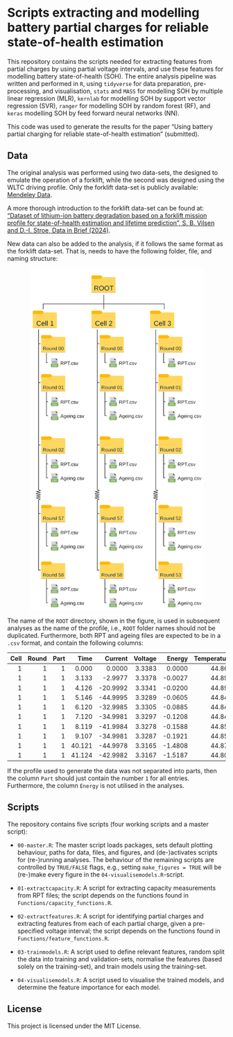 # Scripts extracting and modelling battery partial charges for reliable state-of-health estimation

This repository contains the scripts needed for extracting features from
partial charges by using partial voltage intervals, and use these
features for modelling battery state-of-health (SOH). The entire
analysis pipeline was written and performed in `R`, using `tidyverse`
for data preparation, pre-processing, and visualisation, `stats` and
`MASS` for modelling SOH by multiple linear regression (MLR), `kernlab`
for modelling SOH by support vector regression (SVR), `ranger` for
modelling SOH by random forest (RF), and `keras` modelling SOH by feed
forward neural networks (NN).

This code was used to generate the results for the paper “Using battery
partial charging for reliable state-of-health estimation” (submitted).

## Data

The original analysis was performed using two data-sets, the designed to
emulate the operation of a forklift, while the second was designed using
the WLTC driving profile. Only the forklift data-set is publicly
available: [Mendeley Data](https://doi.org/10.17632/yz4pttm73n.2).

A more thorough introduction to the forklift data-set can be found at:
[“Dataset of lithium-ion battery degradation based on a forklift mission
profile for state-of-health estimation and lifetime prediction”, S. B.
Vilsen and D.-I. Stroe, Data in Brief
(2024)](https://www.sciencedirect.com/science/article/pii/S2352340923009228).

New data can also be added to the analysis, if it follows the same
format as the forklift data-set. That is, needs to have the following
folder, file, and naming structure:

<img src="Figures/folders.png" width="400px" style="display: block; margin: auto;" />

The name of the `ROOT` directory, shown in the figure, is used in
subsequent analyses as the name of the profile, i.e., `ROOT` folder
names should not be duplicated. Furthermore, both RPT and ageing files
are expected to be in a `.csv` format, and contain the following
columns:

| Cell | Round | Part |   Time |  Current | Voltage |  Energy | Temperature |
|-----:|------:|-----:|-------:|---------:|--------:|--------:|------------:|
|    1 |     1 |    1 |  0.000 |   0.0000 |  3.3383 |  0.0000 |      44.862 |
|    1 |     1 |    1 |  3.133 |  -2.9977 |  3.3378 | -0.0027 |      44.892 |
|    1 |     1 |    1 |  4.126 | -20.9992 |  3.3341 | -0.0200 |      44.892 |
|    1 |     1 |    1 |  5.146 | -44.9995 |  3.3289 | -0.0605 |      44.847 |
|    1 |     1 |    1 |  6.120 | -32.9985 |  3.3305 | -0.0885 |      44.847 |
|    1 |     1 |    1 |  7.120 | -34.9981 |  3.3297 | -0.1208 |      44.847 |
|    1 |     1 |    1 |  8.119 | -41.9984 |  3.3278 | -0.1588 |      44.853 |
|    1 |     1 |    1 |  9.107 | -34.9981 |  3.3287 | -0.1921 |      44.853 |
|    1 |     1 |    1 | 40.121 | -44.9978 |  3.3165 | -1.4808 |      44.871 |
|    1 |     1 |    1 | 41.124 | -42.9982 |  3.3167 | -1.5187 |      44.802 |

If the profile used to generate the data was not separated into parts,
then the column `Part` should just contain the number `1` for all
entries. Furthermore, the column `Energy` is not utilised in the
analyses.

## Scripts

The repository contains five scripts (four working scripts and a master
script):

-   `00-master.R`: The master script loads packages, sets default
    plotting behaviour, paths for data, files, and figures, and
    (de-)activates scripts for (re-)running analyses. The behaviour of
    the remaining scripts are controlled by `TRUE/FALSE` flags, e.g.,
    setting `make_figures = TRUE` will be (re-)make every figure in the
    `04-visualisemodels.R`-script.

-   `01-extractcapacity.R`: A script for extracting capacity
    measurements from RPT files; the script depends on the functions
    found in `Functions/capacity_functions.R`.

-   `02-extractfeatures.R`: A script for identifying partial charges and
    extracting features from each of each partial charge, given a
    pre-specified voltage interval; the script depends on the functions
    found in `Functions/feature_functions.R`.

-   `03-trainmodels.R`: A script used to define relevant features,
    random split the data into training and validation-sets, normalise
    the features (based solely on the training-set), and train models
    using the training-set.

-   `04-visualisemodels.R`: A script used to visualise the trained
    models, and determine the feature importance for each model.

## License

This project is licensed under the MIT License.
